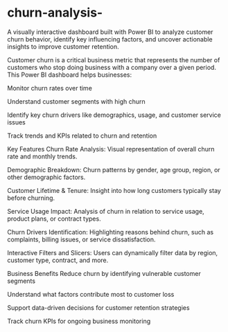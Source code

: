 # churn-analysis-

A visually interactive dashboard built with Power BI to analyze customer churn behavior, identify key influencing factors, and uncover actionable insights to improve customer retention.

Customer churn is a critical business metric that represents the number of customers who stop doing business with a company over a given period.
This Power BI dashboard helps businesses:

Monitor churn rates over time

Understand customer segments with high churn

Identify key churn drivers like demographics, usage, and customer service issues

Track trends and KPIs related to churn and retention

 Key Features
 Churn Rate Analysis:
Visual representation of overall churn rate and monthly trends.

 Demographic Breakdown:
Churn patterns by gender, age group, region, or other demographic factors.

 Customer Lifetime & Tenure:
Insight into how long customers typically stay before churning.

 Service Usage Impact:
Analysis of churn in relation to service usage, product plans, or contract types.

 Churn Drivers Identification:
Highlighting reasons behind churn, such as complaints, billing issues, or service dissatisfaction.

 Interactive Filters and Slicers:
Users can dynamically filter data by region, customer type, contract, and more.

Business Benefits
Reduce churn by identifying vulnerable customer segments

Understand what factors contribute most to customer loss

Support data-driven decisions for customer retention strategies

Track churn KPIs for ongoing business monitoring



